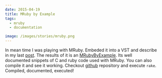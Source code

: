 ```yaml
---
date: 2015-04-19
title: MRuby by Example
tags:
  - mruby
  - documentation

image: /images/stories/mruby.png
---
```


In mean time I was playing with MRuby. Embeded it into a VST and describe in my last [post](/story/mruby-within-vst).
The results of it is an [MRubyByExample](https://mrubybyexample.fazibear.me/). Its well documented snippets of C and ruby code used with MRuby.
You can also compile it and see it working.
Checkout [github](https://github.com/fazibear/mrubybyexample) repository and execute `rake`. Compiled, documented, executed!
